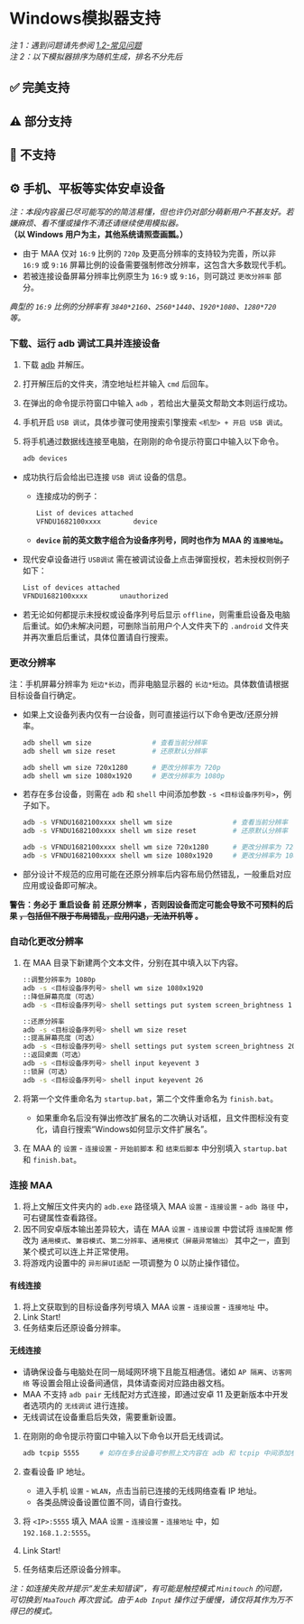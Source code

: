 # Windows模拟器支持

_注 1：遇到问题请先参阅 [1.2-常见问题](1.2-常见问题.md)_  
_注 2：以下模拟器排序为随机生成，排名不分先后_

<script setup>
import MarkdownIt from 'markdown-it'
import MarkdownItAnchor from 'markdown-it-anchor'

const shuffleArray = (array) => {
    for (let i = array.length - 1; i > 0; i--) {
        const j = Math.floor(Math.random() * (i + 1));
        [array[i], array[j]] = [array[j], array[i]];
    }
    return array;
}

const fullySupport = shuffleArray([
`
### ✅ [蓝叠模拟器 5](https://www.bluestacks.cn/)
完美支持。需要在模拟器 \`设置\` - \`引擎设置\` 中打开 \`允许ADB连接\`
`,
`
### ✅ [蓝叠模拟器国际版 5](https://www.bluestacks.com/tw/index.html)（最稳定👍）

完美支持。需要在模拟器 \`设定\` - \`进阶\` 中打开 \`Android调试桥\`。

- 若网络环境较差可尝试下载 [离线安装包](https://support.bluestacks.com/hc/zh-tw/articles/4402611273485-BlueStacks-5-%E9%9B%A2%E7%B7%9A%E5%AE%89%E8%A3%9D%E7%A8%8B%E5%BC%8F)。
- 若 adb 端口号不断的无规律变动，每次启动都不相同，可能是因为您的电脑开启了 [Hyper-V](https://support.bluestacks.com/hc/zh-tw/articles/4415238471053-BlueStacks-5-%E6%94%AF%E6%8F%B4-Hyper-V-%E7%9A%84-Windows-10-%E5%92%8C-11-%E4%B8%8A%E7%9A%84%E9%9B%BB%E8%85%A6%E8%A6%8F%E6%A0%BC%E9%9C%80%E6%B1%82)。
    针对该情况 MAA 提供了一个小后门，可以自动获取端口号，请参考 [常见问题](1.2-%E5%B8%B8%E8%A7%81%E9%97%AE%E9%A2%98.html#蓝叠模拟器每次启动端口号都不一样-hyper-v)。
`,
`
### ✅ [夜神模拟器](https://www.yeshen.com/)

完美支持。
`,
`
### ✅ [夜神模拟器 安卓 9](https://www.yeshen.com/)

完美支持。
`,
`
### ✅ [逍遥模拟器](https://www.xyaz.cn/)

完美支持，但测试较少。
`,
`
### ✅ [AVD](https://developer.android.com/studio/run/managing-avds)

完美支持。
`,
`
### ✅ [MuMu 模拟器 12](https://mumu.163.com/)（最流畅👍）

完美支持。

- “完成后退出模拟器”功能可能偶现异常，如果遇到请向 MuMu 官方反馈；
- 高版本 MuMu 12 引入的“后台保活”功能会导致截图失败，如您使用大于等于 3.5.4 版本的MuMu 12，请确认 MuMu 12 设置-其他 中将“后台挂机时保活运行”功能关闭。（[详见官方公告](https://mumu.163.com/help/20230802/35047_1102450.html)）；
- 多开时需通过 MuMu 12 多开器的 ADB 按钮，查看对应实例的端口信息，将 MAA 设置-连接设置 的连接地址的端口号修改为对应的端口。
`,
])

const particallySupport = shuffleArray([
`
### ⚠️ [MuMu 模拟器 6](https://mumu.163.com/)

支持。但：

- 需要在 MAA 设置 - 连接设置 中，进行 \`强制替换 ADB\`，才能使用 minitouch, maatouch 等高效的触控模式
- 需要使用管理员权限运行 MAA 才能自动获取 adb 路径和地址（因为 MuMu 6 本身是管理员启动的）。
- 需要使用管理员权限运行 MAA 才能支持“完成后退出模拟器”相关功能。
- 不推荐使用 MuMu 6 默认的几个奇葩分辨率，最好改成主流的 \`1280x720\`, \`1920x1080\`, \`2560x1440\` 等。
- MuMu 6 多开使用的是同一个 adb 端口，所以无法支持多开的 MuMu 6。
`,
`
### ⚠️ [雷电模拟器](https://www.ldmnq.com/)

支持。

- **雷电 9 推荐使用 9.0.37 及以上版本；雷电 5 推荐使用 5.0.44 及以上版本。**
- 需要在 MAA 设置 - 连接设置 中，进行 \`强制替换 ADB\`，才能使用 minitouch, maatouch 等高效的触控模式。
`,
`
### ⚠️ [Win11 WSA](https://docs.microsoft.com/zh-cn/windows/android/wsa/)

勉强支持。

- 需要使用 [自定义连接](1.1-详细介绍.html#自定义连接) 的方式来连接。
- WSA 2204 或更高版本（版本号在子系统设置的 \`关于\` 页面中），连接配置选择 \`通用配置\`。
- WSA 2203 或更老版本（版本号在子系统设置页面的上方），连接配置选择 \`WSA 旧版本\`。
- 由于本软件仅对 720p 以上 \`16:9\` 分辨率支持较好，所以请手动拖动窗口大小，尽量贴近 16:9 比例。（如果你的显示器是 16:9 的，可以直接按 \`F11\` 全屏）
- 任务运行过程中请尽量保证明日方舟在前台且无其他安卓应用同时在前台运行，否则可能导致游戏暂停运行或任务识别错误。
- WSA 的截图经常莫名其妙截出来一个白屏，导致识别异常，还是不推荐使用。
`,
])

const notSupport = shuffleArray([
`
### 🚫 MuMu 手游助手（星云引擎）

不支持，未开放 adb 端口。
`,
`
### 🚫 腾讯手游助手

不支持，未开放 adb 端口。
`,
])

const md = (new MarkdownIt()).use(MarkdownItAnchor, { permalink: true, permalinkBefore: true, permalinkSymbol: '#' })

const fullySupportHtml = md.render(fullySupport.join(''))
const partiallySupportHtml = md.render(particallySupport.join(''))
const notSupportHtml = md.render(notSupport.join(''))

</script>

## ✅ 完美支持

<ClientOnly><div v-html="fullySupportHtml"></div></ClientOnly>

## ⚠️ 部分支持

<ClientOnly><div v-html="partiallySupportHtml"></div></ClientOnly>

## 🚫 不支持

<ClientOnly><div v-html="notSupportHtml"></div></ClientOnly>

## ⚙️ 手机、平板等实体**安卓**设备

_注：本段内容虽已尽可能写的的简洁易懂，但也许仍对部分萌新用户不甚友好。若嫌麻烦、看不懂或操作不清还请继续使用模拟器。_<br>
**（以 Windows 用户为主，其他系统请照壶画瓢。）**

- 由于 MAA 仅对 `16:9` 比例的 `720p` 及更高分辨率的支持较为完善，所以非 `16:9` 或 `9:16` 屏幕比例的设备需要强制修改分辨率，这包含大多数现代手机。
- 若被连接设备屏幕分辨率比例原生为 `16:9` 或 `9:16`，则可跳过 `更改分辨率` 部分。

_典型的 `16:9` 比例的分辨率有 `3840*2160`、`2560*1440`、`1920*1080`、`1280*720` 等。_

### 下载、运行 adb 调试工具并连接设备

1. 下载 [adb](https://dl.google.com/android/repository/platform-tools-latest-windows.zip) 并解压。
2. 打开解压后的文件夹，清空地址栏并输入 `cmd` 后回车。
3. 在弹出的命令提示符窗口中输入 `adb` ，若给出大量英文帮助文本则运行成功。
4. 手机开启 `USB 调试`，具体步骤可使用搜索引擎搜索 `<机型> + 开启 USB 调试`。
5. 将手机通过数据线连接至电脑，在刚刚的命令提示符窗口中输入以下命令。

    ```bash
    adb devices
    ```

- 成功执行后会给出已连接 `USB 调试` 设备的信息。

  - 连接成功的例子：

      ```bash
      List of devices attached
      VFNDU1682100xxxx        device
      ```

  - **`device` 前的英文数字组合为设备序列号，同时也作为 MAA 的 `连接地址`。**

- 现代安卓设备进行 `USB调试` 需在被调试设备上点击弹窗授权，若未授权则例子如下：

    ```bash
    List of devices attached
    VFNDU1682100xxxx        unauthorized
    ```

- 若无论如何都提示未授权或设备序列号后显示 `offline`，则需重启设备及电脑后重试。如仍未解决问题，可删除当前用户个人文件夹下的 `.android` 文件夹并再次重启后重试，具体位置请自行搜索。

### 更改分辨率

注：手机屏幕分辨率为 `短边*长边`，而非电脑显示器的 `长边*短边`。具体数值请根据目标设备自行确定。

- 如果上文设备列表内仅有一台设备，则可直接运行以下命令更改/还原分辨率。

    ```bash
    adb shell wm size               # 查看当前分辨率
    adb shell wm size reset         # 还原默认分辨率
    
    adb shell wm size 720x1280      # 更改分辨率为 720p
    adb shell wm size 1080x1920     # 更改分辨率为 1080p
    ```

- 若存在多台设备，则需在 `adb` 和 `shell` 中间添加参数 `-s <目标设备序列号>`，例子如下。

    ```bash
    adb -s VFNDU1682100xxxx shell wm size               # 查看当前分辨率
    adb -s VFNDU1682100xxxx shell wm size reset         # 还原默认分辨率
    
    adb -s VFNDU1682100xxxx shell wm size 720x1280      # 更改分辨率为 720p
    adb -s VFNDU1682100xxxx shell wm size 1080x1920     # 更改分辨率为 1080p
    ```

- 部分设计不规范的应用可能在还原分辨率后内容布局仍然错乱，一般重启对应应用或设备即可解决。

**警告：务必于 重启设备 前 还原分辨率 ，否则因设备而定可能会导致不可预料的后果 ~~，包括但不限于布局错乱，应用闪退，无法开机等~~ 。**

### 自动化更改分辨率

1. 在 MAA 目录下新建两个文本文件，分别在其中填入以下内容。

    ```bash
    ::调整分辨率为 1080p
    adb -s <目标设备序列号> shell wm size 1080x1920
    ::降低屏幕亮度（可选）
    adb -s <目标设备序列号> shell settings put system screen_brightness 1 
    ```

    ```bash
    ::还原分辨率
    adb -s <目标设备序列号> shell wm size reset
    ::提高屏幕亮度（可选）
    adb -s <目标设备序列号> shell settings put system screen_brightness 20
    ::返回桌面（可选）
    adb -s <目标设备序列号> shell input keyevent 3
    ::锁屏（可选）
    adb -s <目标设备序列号> shell input keyevent 26
    ```

2. 将第一个文件重命名为 `startup.bat`，第二个文件重命名为 `finish.bat`。

    - 如果重命名后没有弹出修改扩展名的二次确认对话框，且文件图标没有变化，请自行搜索“Windows如何显示文件扩展名”。

3. 在 MAA 的 `设置` - `连接设置` - `开始前脚本` 和 `结束后脚本` 中分别填入 `startup.bat` 和 `finish.bat`。

### 连接 MAA

1. 将上文解压文件夹内的 `adb.exe` 路径填入 MAA `设置` - `连接设置` - `adb 路径` 中，可右键属性查看路径。
2. 因不同安卓版本输出差异较大，请在 MAA `设置` - `连接设置` 中尝试将 `连接配置` 修改为 `通用模式`、`兼容模式`、`第二分辨率`、`通用模式（屏蔽异常输出）` 其中之一，直到某个模式可以连上并正常使用。
3. 将游戏内设置中的 `异形屏UI适配` 一项调整为 0 以防止操作错位。

#### 有线连接

1. 将上文获取到的目标设备序列号填入 MAA `设置` - `连接设置` - `连接地址` 中。
2. Link Start!
3. 任务结束后还原设备分辨率。

#### 无线连接

- 请确保设备与电脑处在同一局域网环境下且能互相通信。诸如 `AP 隔离`、`访客网络` 等设置会阻止设备间通信，具体请查阅对应路由器文档。
- MAA 不支持 `adb pair` 无线配对方式连接，即通过安卓 11 及更新版本中开发者选项内的 `无线调试` 进行连接。
- 无线调试在设备重启后失效，需要重新设置。

1. 在刚刚的命令提示符窗口中输入以下命令以开启无线调试。

    ```bash
    adb tcpip 5555     # 如存在多台设备可参照上文内容在 adb 和 tcpip 中间添加参数
    ```

2. 查看设备 IP 地址。

    - 进入手机 `设置` - `WLAN`，点击当前已连接的无线网络查看 IP 地址。
    - 各类品牌设备设置位置不同，请自行查找。

3. 将 `<IP>:5555` 填入 MAA `设置` - `连接设置` - `连接地址` 中，如 `192.168.1.2:5555`。
4. Link Start!
5. 任务结束后还原设备分辨率。

_注：如连接失败并提示“发生未知错误”，有可能是触控模式 `Minitouch` 的问题，可切换到 `MaaTouch` 再次尝试。由于 `Adb Input` 操作过于缓慢，请仅将其作为万不得已的模式。_

